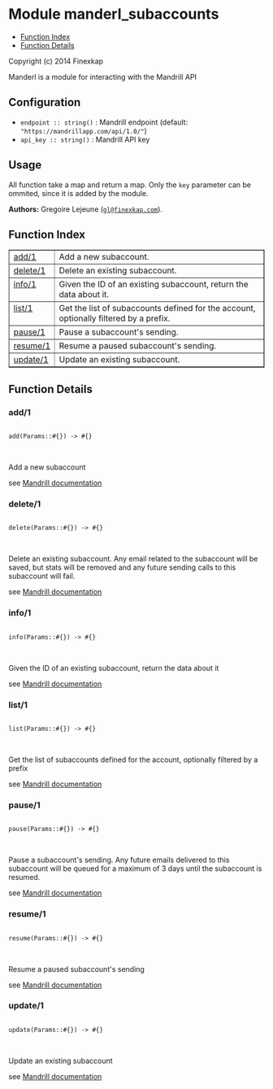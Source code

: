 

# Module manderl_subaccounts #
* [Function Index](#index)
* [Function Details](#functions)

Copyright (c) 2014 Finexkap

Manderl is a module for interacting with the Mandrill API

## Configuration

* `endpoint :: string()` : Mandrill endpoint (default: `"https://mandrillapp.com/api/1.0/"`)
* `api_key :: string()` : Mandrill API key

## Usage

All function take a map and return a map. Only the <code>key</code> parameter can be ommited, since it is added by the module.


__Authors:__ Gregoire Lejeune ([`gl@finexkap.com`](mailto:gl@finexkap.com)).
<a name="index"></a>

## Function Index ##


<table width="100%" border="1" cellspacing="0" cellpadding="2" summary="function index"><tr><td valign="top"><a href="#add-1">add/1</a></td><td>
Add a new subaccount.</td></tr><tr><td valign="top"><a href="#delete-1">delete/1</a></td><td>
Delete an existing subaccount.</td></tr><tr><td valign="top"><a href="#info-1">info/1</a></td><td>
Given the ID of an existing subaccount, return the data about it.</td></tr><tr><td valign="top"><a href="#list-1">list/1</a></td><td>
Get the list of subaccounts defined for the account, optionally filtered by a prefix.</td></tr><tr><td valign="top"><a href="#pause-1">pause/1</a></td><td>
Pause a subaccount's sending.</td></tr><tr><td valign="top"><a href="#resume-1">resume/1</a></td><td>
Resume a paused subaccount's sending.</td></tr><tr><td valign="top"><a href="#update-1">update/1</a></td><td>
Update an existing subaccount.</td></tr></table>


<a name="functions"></a>

## Function Details ##

<a name="add-1"></a>

### add/1 ###


<pre><code>
add(Params::#{}) -&gt; #{}
</code></pre>
<br />



Add a new subaccount


see [Mandrill documentation](https://mandrillapp.com/api/docs/subaccounts.JSON.html#method=add)
<a name="delete-1"></a>

### delete/1 ###


<pre><code>
delete(Params::#{}) -&gt; #{}
</code></pre>
<br />



Delete an existing subaccount. Any email related to the subaccount will be saved, but stats will be removed and any future sending calls to this subaccount will fail.


see [Mandrill documentation](https://mandrillapp.com/api/docs/subaccounts.JSON.html#method=delete)
<a name="info-1"></a>

### info/1 ###


<pre><code>
info(Params::#{}) -&gt; #{}
</code></pre>
<br />



Given the ID of an existing subaccount, return the data about it


see [Mandrill documentation](https://mandrillapp.com/api/docs/subaccounts.JSON.html#method=info)
<a name="list-1"></a>

### list/1 ###


<pre><code>
list(Params::#{}) -&gt; #{}
</code></pre>
<br />



Get the list of subaccounts defined for the account, optionally filtered by a prefix


see [Mandrill documentation](https://mandrillapp.com/api/docs/subaccounts.JSON.html#method=list)
<a name="pause-1"></a>

### pause/1 ###


<pre><code>
pause(Params::#{}) -&gt; #{}
</code></pre>
<br />



Pause a subaccount's sending. Any future emails delivered to this subaccount will be queued for a maximum of 3 days until the subaccount is resumed.


see [Mandrill documentation](https://mandrillapp.com/api/docs/subaccounts.JSON.html#method=pause)
<a name="resume-1"></a>

### resume/1 ###


<pre><code>
resume(Params::#{}) -&gt; #{}
</code></pre>
<br />



Resume a paused subaccount's sending


see [Mandrill documentation](https://mandrillapp.com/api/docs/subaccounts.JSON.html#method=resume)
<a name="update-1"></a>

### update/1 ###


<pre><code>
update(Params::#{}) -&gt; #{}
</code></pre>
<br />



Update an existing subaccount


see [Mandrill documentation](https://mandrillapp.com/api/docs/subaccounts.JSON.html#method=update)
